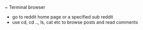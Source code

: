 ~ Terminal browser

- go to reddit home page or a specified sub reddit
- use cd, cd .., ls, cat etc to browse posts and read comments
